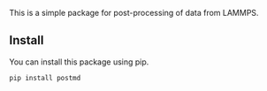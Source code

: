 This is a simple package for post-processing of data from LAMMPS.

## Install
You can install this package using pip.
```shell
pip install postmd
```
